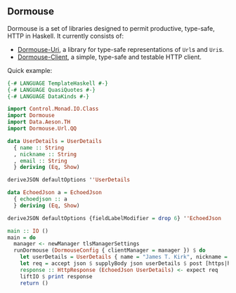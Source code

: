 ## Dormouse

Dormouse is a set of libraries designed to permit productive, type-safe, HTTP in Haskell.  It currently consists of:

 - [Dormouse-Uri](dormouse-uri/README.md), a library for type-safe representations of `Url`s and `Uri`s.
 - [Dormouse-Client](dormouse-client/README.md), a simple, type-safe and testable HTTP client.

Quick example:

```haskell
{-# LANGUAGE TemplateHaskell #-}
{-# LANGUAGE QuasiQuotes #-}
{-# LANGUAGE DataKinds #-}

import Control.Monad.IO.Class
import Dormouse
import Data.Aeson.TH 
import Dormouse.Url.QQ

data UserDetails = UserDetails 
  { name :: String
  , nickname :: String
  , email :: String
  } deriving (Eq, Show)

deriveJSON defaultOptions ''UserDetails

data EchoedJson a = EchoedJson 
  { echoedjson :: a
  } deriving (Eq, Show)

deriveJSON defaultOptions {fieldLabelModifier = drop 6} ''EchoedJson

main :: IO ()
main = do
  manager <- newManager tlsManagerSettings
  runDormouse (DormouseConfig { clientManager = manager }) $ do
    let userDetails = UserDetails { name = "James T. Kirk", nickname = "Jim", email = "james.t.kirk@starfleet.com"}
    let req = accept json $ supplyBody json userDetails $ post [https|https://postman-echo.com/post|]
    response :: HttpResponse (EchoedJson UserDetails) <- expect req
    liftIO $ print response
    return ()
```


